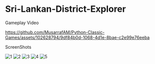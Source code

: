 # Sri-Lankan-District-Explorer

<p> Gameplay Video </p>

https://github.com/MusarrafAM/Python-Classic-Games/assets/102628794/9df84b0d-1068-4d1e-8bae-c2e99e76eeba

<p> ScreenShots </p>

![1](https://github.com/MusarrafAM/Python-Classic-Games/assets/102628794/6dba2bb6-0032-4d3b-a313-1f4a60f43a99)
![2](https://github.com/MusarrafAM/Python-Classic-Games/assets/102628794/b3768d0f-062e-4c7b-8804-80ae8e1bc4e4)
![3](https://github.com/MusarrafAM/Python-Classic-Games/assets/102628794/0a2b76a2-6ef4-4e93-b5c8-007edea0c2eb)
![4](https://github.com/MusarrafAM/Python-Classic-Games/assets/102628794/f7de6400-6b3e-4685-9cdc-9513f9afc0b9)
![5](https://github.com/MusarrafAM/Python-Classic-Games/assets/102628794/56a349cb-8ec2-4e58-8b67-e6faf6ee5614)
